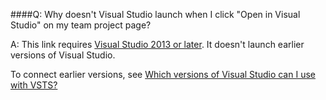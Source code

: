 ####Q:	Why doesn't Visual Studio launch when I click "Open in Visual Studio" on my team project page?

A:	This link requires [Visual Studio 2013 or later](http://go.microsoft.com/fwlink/p/?LinkId=254509). 
It doesn't launch earlier versions of Visual Studio. 

To connect earlier versions, see 
[Which versions of Visual Studio can I use with VSTS?](../user-guide/connect-team-projects.md)